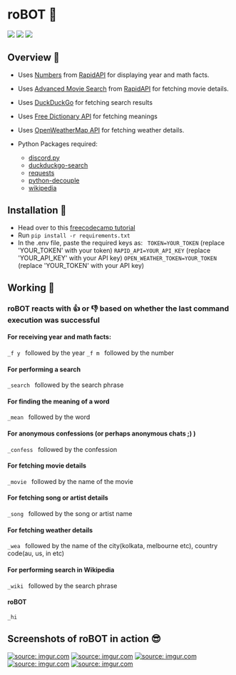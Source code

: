 # roBOT 🤖

![](https://img.shields.io/github/stars/danger-ahead/roBOT) ![](https://img.shields.io/github/forks/danger-ahead/roBOT) ![](https://img.shields.io/github/issues/danger-ahead/roBOT)

## Overview 🔭
- Uses [Numbers](https://rapidapi.com/divad12/api/numbers-1) from [RapidAPI](https://rapidapi.com/marketplace) for displaying year and math facts.
- Uses [Advanced Movie Search](https://rapidapi.com/jakash1997/api/advanced-movie-search ) from [RapidAPI](https://rapidapi.com/marketplace) for fetching movie details.
- Uses [DuckDuckGo](https://duckduckgo.com/) for fetching search results
- Uses [Free Dictionary API](https://dictionaryapi.dev/) for fetching meanings
- Uses [OpenWeatherMap API](https://openweathermap.org/api) for fetching weather details.

- Python Packages required:
	- [discord.py](https://pypi.org/project/discord.py/)
	- [duckduckgo-search](https://pypi.org/project/duckduckgo-search/)
	- [requests](https://pypi.org/project/requests/)
	- [python-decouple](https://pypi.org/project/python-decouple/)
	- [wikipedia](https://pypi.org/project/wikipedia/)

## Installation 🧐
- Head over to this [freecodecamp tutorial](https://www.freecodecamp.org/news/create-a-discord-bot-with-python/)
- Run `pip install -r requirements.txt`
- In the .env  file, paste the required keys as:
	` TOKEN=YOUR_TOKEN` (replace 'YOUR_TOKEN' with your token)
	`RAPID_API=YOUR_API_KEY` (replace 'YOUR_API_KEY' with your API key)
	`OPEN_WEATHER_TOKEN=YOUR_TOKEN` (replace 'YOUR_TOKEN' with your API key)

## Working 🤔
### roBOT reacts with 👍 or 👎 based on whether the last command execution was successful
#### For receiving year and math facts:
`_f y ` followed by the year
`_f m ` followed by the number
#### For performing a search
`_search ` followed by the search phrase
#### For finding the meaning of a word
`_mean ` followed by the word
#### For anonymous confessions (or perhaps anonymous chats ;) )
`_confess ` followed by the confession
#### For fetching movie details
`_movie ` followed by the name of the movie
#### For fetching song or artist details
`_song ` followed by the song or artist name
#### For fetching weather details
`_wea ` followed by the name of the city(kolkata, melbourne etc), country code(au, us, in etc)
#### For performing search in Wikipedia
`_wiki ` followed by the search phrase
#### roBOT
`_hi`

## Screenshots of roBOT in action 😎
<a href="https://imgur.com/wwBXHb6"><img src="https://i.imgur.com/wwBXHb6.png" title="source: imgur.com" /></a>
<a href="https://imgur.com/iPy1jzm"><img src="https://i.imgur.com/iPy1jzm.png" title="source: imgur.com" /></a>
<a href="https://imgur.com/Sws275p"><img src="https://i.imgur.com/Sws275p.png" title="source: imgur.com" /></a>
<a href="https://imgur.com/ccXMNRZ"><img src="https://i.imgur.com/ccXMNRZ.png" title="source: imgur.com" /></a>
<a href="https://imgur.com/15XX4dl"><img src="https://i.imgur.com/15XX4dl.png" title="source: imgur.com" /></a>